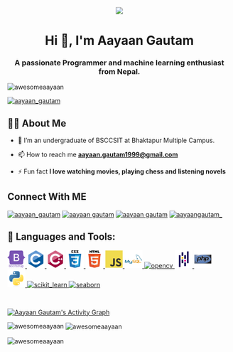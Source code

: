 <p align="center"><img src="https://github.com/awesomeaayaan/naayaagau/blob/main/aayaantemplate.png"/></p>
<h1 align="center">Hi 👋, I'm Aayaan Gautam</h1>
<h3 align="center">A passionate Programmer and machine learning enthusiast from Nepal.</h3>

<p align="left"> <img src="https://komarev.com/ghpvc/?username=naayaagau&label=Profile%20views&color=0e75b6&style=flat" alt="awesomeaayaan" /> </p>
<p align="left"> <a href="https://twitter.com/aayaan_gautam" target="blank"><img src="https://img.shields.io/twitter/follow/aayaan_gautam?logo=twitter&style=for-the-badge" alt="aayaan_gautam" /></a> </p>

## 🙋‍♂️ About Me
- 🔭 I’m an undergraduate of BSCCSIT at Bhaktapur Multiple Campus.
- 📫 How to reach me **aayaan.gautam1999@gmail.com**

- ⚡ Fun fact **I love watching movies, playing chess and listening novels**

## Connect With ME
<p align="left">
<a href="https://twitter.com/aayaan_gautam" target="blank"><img align="center" src="https://raw.githubusercontent.com/rahuldkjain/github-profile-readme-generator/master/src/images/icons/Social/twitter.svg" alt="aayaan_gautam" height="30" width="40" /></a>
<a href="https://linkedin.com/in/aayaan gautam" target="blank"><img align="center" src="https://raw.githubusercontent.com/rahuldkjain/github-profile-readme-generator/master/src/images/icons/Social/linked-in-alt.svg" alt="aayaan gautam" height="30" width="40" /></a>
<a href="https://fb.com/aayaan gautam" target="blank"><img align="center" src="https://raw.githubusercontent.com/rahuldkjain/github-profile-readme-generator/master/src/images/icons/Social/facebook.svg" alt="aayaan gautam" height="30" width="40" /></a>
<a href="https://instagram.com/aayaangautam_" target="blank"><img align="center" src="https://raw.githubusercontent.com/rahuldkjain/github-profile-readme-generator/master/src/images/icons/Social/instagram.svg" alt="aayaangautam_" height="30" width="40" /></a>
</p>

## 🚀 Languages and Tools:
<p align="left"> <a href="https://getbootstrap.com" target="_blank" rel="noreferrer"> <img src="https://raw.githubusercontent.com/devicons/devicon/master/icons/bootstrap/bootstrap-plain-wordmark.svg" alt="bootstrap" width="40" height="40"/> </a> <a href="https://www.cprogramming.com/" target="_blank" rel="noreferrer"> <img src="https://raw.githubusercontent.com/devicons/devicon/master/icons/c/c-original.svg" alt="c" width="40" height="40"/> </a> <a href="https://www.w3schools.com/cpp/" target="_blank" rel="noreferrer"> <img src="https://raw.githubusercontent.com/devicons/devicon/master/icons/cplusplus/cplusplus-original.svg" alt="cplusplus" width="40" height="40"/> </a> <a href="https://www.w3schools.com/css/" target="_blank" rel="noreferrer"> <img src="https://raw.githubusercontent.com/devicons/devicon/master/icons/css3/css3-original-wordmark.svg" alt="css3" width="40" height="40"/> </a> <a href="https://www.w3.org/html/" target="_blank" rel="noreferrer"> <img src="https://raw.githubusercontent.com/devicons/devicon/master/icons/html5/html5-original-wordmark.svg" alt="html5" width="40" height="40"/> </a> <a href="https://developer.mozilla.org/en-US/docs/Web/JavaScript" target="_blank" rel="noreferrer"> <img src="https://raw.githubusercontent.com/devicons/devicon/master/icons/javascript/javascript-original.svg" alt="javascript" width="40" height="40"/> </a> <a href="https://www.mysql.com/" target="_blank" rel="noreferrer"> <img src="https://raw.githubusercontent.com/devicons/devicon/master/icons/mysql/mysql-original-wordmark.svg" alt="mysql" width="40" height="40"/> </a> <a href="https://opencv.org/" target="_blank" rel="noreferrer"> <img src="https://www.vectorlogo.zone/logos/opencv/opencv-icon.svg" alt="opencv" width="40" height="40"/> </a> <a href="https://pandas.pydata.org/" target="_blank" rel="noreferrer"> <img src="https://raw.githubusercontent.com/devicons/devicon/2ae2a900d2f041da66e950e4d48052658d850630/icons/pandas/pandas-original.svg" alt="pandas" width="40" height="40"/> </a> <a href="https://www.php.net" target="_blank" rel="noreferrer"> <img src="https://raw.githubusercontent.com/devicons/devicon/master/icons/php/php-original.svg" alt="php" width="40" height="40"/> </a> <a href="https://www.python.org" target="_blank" rel="noreferrer"> <img src="https://raw.githubusercontent.com/devicons/devicon/master/icons/python/python-original.svg" alt="python" width="40" height="40"/> </a> <a href="https://scikit-learn.org/" target="_blank" rel="noreferrer"> <img src="https://upload.wikimedia.org/wikipedia/commons/0/05/Scikit_learn_logo_small.svg" alt="scikit_learn" width="40" height="40"/> </a> <a href="https://seaborn.pydata.org/" target="_blank" rel="noreferrer"> <img src="https://seaborn.pydata.org/_images/logo-mark-lightbg.svg" alt="seaborn" width="40" height="40"/> </a> </p>

<br/>
                                                                                                                                                    </p>
<a href=""><img alt="Aayaan Gautam's Activity Graph" src="https://activity-graph.herokuapp.com/graph?username=awesomeaayaan&bg_color=0D1117&color=5BCDEC&line=5BCDEC&point=FFFFFF&hide_border=true" /></a>


<p><img align="left" src="https://github-readme-stats.vercel.app/api/top-langs?username=awesomeaayaan&show_icons=true&locale=en&layout=compact" alt="awesomeaayaan" /></p>

<p>&nbsp;<img align="center" src="https://github-readme-stats.vercel.app/api?username=awesomeaayaan&show_icons=true&locale=en" alt="awesomeaayaan" /></p>

<p><img align="center" src="https://github-readme-streak-stats.herokuapp.com/?user=awesomeaayaan&" alt="awesomeaayaan" /></p>


